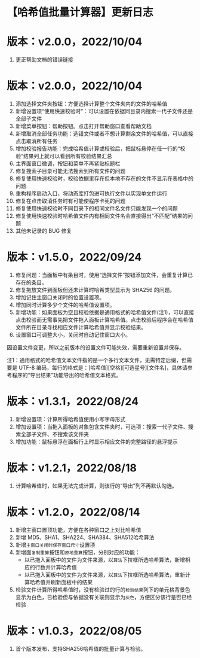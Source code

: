 # 【哈希值批量计算器】更新日志

# 版本：v2.0.0，2022/10/04
1. 更正帮助文档的错误链接


# 版本：v2.0.0，2022/10/04

1. 添加选择文件夹按钮：方便选择计算整个文件夹内的文件的哈希值
2. 新增设置项“使用快速校验时”：可以设置在依据同目录内搜索一代子文件还是全部子文件
3. 新增菜单按钮：帮助按钮。点击打开帮助窗口查看帮助文档
4. 新增取消全部任务功能：选错文件或者不想计算剩余文件的哈希值，可以直接点击取消所有任务
5. 增加校验报告功能：完成哈希值计算或校验后，把鼠标悬停在任一行的“校验”结果列上就可以看到所有校验结果汇总
6. 主界面窗口微调，按钮和菜单不再紧贴标题栏
7. 修复搜索子目录可能无法搜索到所有文件的问题
8. 修复使用快速校验时，校验依据里存在但本地不存在的文件不显示在表格中的问题
9. 重构程序启动入口，将动态库打包进可执行文件以实现单文件运行
10. 修复在点击取消任务时有可能使程序卡死的问题
11. 修复使用快速校验时不同目录下的相同文件名文件只能发现一个的问题
12. 修复使用快速校验时哈希值文件内有相同文件名会直接得出“不匹配”结果的问题
13. 其他未记录的 BUG 修复


# 版本：v1.5.0，2022/09/24
1. 修复问题：当面板中有条目时，使用“选择文件”按钮添加文件，会重复计算已存在的条目。
2. 修复拖放文件到面板但还未计算时哈希类型显示为 SHA256 的问题。
3. 增加记住主窗口关闭时的位置设置项。
4. 增加同时计算多少个文件的哈希值设置项。
5. 新增功能：如果面板为空且校验依据是通用格式的哈希值文件(注1)，可以直接点击校验而无需事先把文件拖入面板计算哈希值。点击校验后程序会在哈希值文件所在目录寻找相应文件计算哈希值并显示校验结果。
6. 设置窗口可调整大小，关闭时自动记住窗口大小。

因设置文件变更，所以之前版本的设置文件可能失效，需要重新设置并保存。

注1：通用格式的哈希值文本文件指的是一个多行文本文件，无需特定后缀，但需要是 UTF-8 编码，每行的格式是：[哈希值][空格][可选星号][文件名]，具体请参考程序的“导出结果”功能导出的哈希值文本格式。


# 版本：v1.3.1，2022/08/24
1. 新增设置项：计算所得哈希值使用小写字母形式
2. 增加设置项：当拖入面板的对象包含文件夹时，可选项：搜索一代子文件、搜索全部子文件、不搜索该文件夹
3. 增加功能：鼠标悬浮在面板行上时显示相应文件的完整路径的悬浮提示


# 版本：v1.2.1，2022/08/18
1. 计算哈希值时，如果无法完成计算，则该行的“导出”列不再默认勾选。


# 版本：v1.2.0，2022/08/14
1. 新增主窗口置顶功能，方便在各种窗口之上对比哈希值
2. 新增 MD5、SHA1、SHA224、SHA384、SHA512哈希算法
3. 新增`主窗口关闭时保存窗口尺寸`设置项
4. 新增面`复制重算`按钮和`原地重算`按钮，分别对应的功能：
    - 以已拖入面板中的文件为文件来源，以`算法`下拉框所选哈希算法，新增相应的行数并计算哈希值
    - 以已拖入面板中的文件为文件来源，以`算法`下拉框所选哈希算法，重新计算哈希值并刷新面板中的结果
5. 检验文件计算所得哈希值时，没有检验过的行的`检验结果`列下的单元格背景色显示为白色，已检验但与依据没有关联则显示为`灰色`，方便区分该行是否已经检验


# 版本：v1.0.3，2022/08/05
1. 首个版本发布，支持SHA256哈希值的批量计算与检验。
